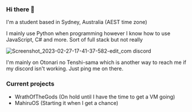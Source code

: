 ### Hi there 👋

I'm a student based in Sydney, Australia (AEST time zone)

I mainly use Python when programming however I know how to use JavaScript, C# and more.
Sort of full stack but not really

![Screenshot_2023-02-27-17-41-37-582-edit_com discord](https://user-images.githubusercontent.com/100825450/224917745-18f9e13d-dad1-4884-bcb2-6282d48cd1c7.jpg)

I'm mainly on Otonari no Tenshi-sama which is another way to reach me if my discord isn't working. Just ping me on there.

### Current projects

- WrathOfTheGods (On hold until I have the time to get a VM going)
- MahiruOS (Starting it when I get a chance)
